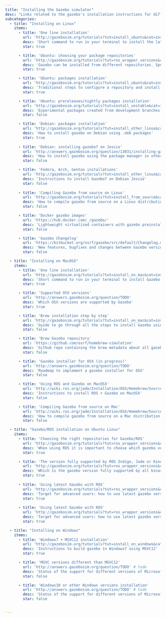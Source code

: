 ```yaml
---
title: "Installing the Gazebo simulator"
desc: "Links related to the gazebo's installation instructions for different supported platforms"
subcategories: 
  - title: "Installing on Linux"
    items: 
      - title: 'One line installation'
        url: 'http://gazebosim.org/tutorials?tut=install_ubuntu&cat=install#Defaultinstallation:one-liner'
        desc: 'Short command to run in your terminal to install the latest Gazebo on all linux distributions'
        star: true

      - title: 'Ubuntu: choosing your package repositories'
        url: 'http://gazebosim.org/tutorials?tut=ros_wrapper_versions&cat=connect_ros#Important!simpleanalysisforaquickandcorrectdecision'
        desc: 'Gazebo can be installed from different repositories. Special attention for ROS users.'
        star: true

      - title: 'Ubuntu: packages installation'
        url: 'http://gazebosim.org/tutorials?tut=install_ubuntu&cat=install#Alternativeinstallation:step-by-step'
        desc: 'Traditional steps to configure a repository and install step by step the Ubuntu binaries using apt-get.'
        star: true

      - title: 'Ubuntu: prereleases/nightly packages installatinn'
        url: 'http://gazebosim.org/tutorials?tut=install_unstable&cat=install'
        desc: 'Experimental packages created from development branches still unreleased in official releases'
        star: false

      - title: 'Debian: packages installation'
        url: 'http://gazebosim.org/tutorials?tut=install_other_linux&cat=install#Debian'
        desc: 'How to install gazebo on Debian using .deb packages'
        star: true
      
      - title: 'Debian: installing gazebo7 on Jessie'
        url: 'http://answers.gazebosim.org/question/13031/installing-gazebo-in-debian-jessie/'
        desc: 'How to install gazebo using the package manager in other linux distributions'
        star: false

      - title: 'Fedora, Arch, Gentoo installations'
        url: 'http://gazebosim.org/tutorials?tut=install_other_linux&cat=install#Debian'
        desc: 'Instructions to install Gazebo7 on Debian Jessie'
        star: false
      
      - title: 'Compiling Gazebo from source on Linux'
        url: 'http://gazebosim.org/tutorials?tut=install_from_source&cat=install#InstallGazebofromsource%28UbuntuandMac%29'
        desc: 'How to compile gazebo from source on a Linux distribution.'
        star: false

      - title: 'Docker gazebo images'
        url: 'https://hub.docker.com/_/gazebo/'
        desc: 'Lightweight virtualized containers with gazebo preinstalled'
        star: false

      - title: 'Gazebo Changelog'
        url: 'https://bitbucket.org/osrf/gazebo/src/default/Changelog.md'
        desc: 'New features, bugfixes and changes between Gazebo versions'
        star: false

  - title: "Installing on MacOSX"
    items:
      - title: 'One line installation'
        url: 'http://gazebosim.org/tutorials?tut=install_on_mac&cat=install#Defaultinstallation:one-liner'
        desc: 'Short command to run in your terminal to install Gazebo on Mac'
        star: true

      - title: 'Supported OSX versions'
        url: 'http://answers.gazebosim.org/question/TODO'
        desc: 'Which OSX versions are supported by Gazebo'
        star: true

      - title: 'Brew installation step by step'
        url: 'http://gazebosim.org/tutorials?tut=install_on_mac&cat=install#Alternativeinstallation:step-by-step'
        desc: 'Guide to go through all the steps to install Gazebo using the Brew package manager'
        star: false

      - title: 'Brew Gazebo repository'
        url: 'https://github.com/osrf/homebrew-simulation'
        desc: 'Github repo containing the brew metadata about all gazebo related packages.'
        star: false

      - title: 'Gazebo installer for OSX (in progress)'
        url: 'http://answers.gazebosim.org/question/TODO'
        desc: 'Roadmap to implement a gazebo installer for OSX'
        star: false

      - title: 'Using ROS and Gazebo on MacOSX'
        url: 'http://wiki.ros.org/jade/Installation/OSX/Homebrew/Source'
        desc: 'Instructions to install ROS + Gazebo on MacOSX'
        star: false

      - title: 'Compiling Gazebo from source on Mac'
        url: 'http://wiki.ros.org/jade/Installation/OSX/Homebrew/Source'
        desc: 'How to compile gazebo from source on a Mac distribution'
        star: false

  - title: "Gazebo/ROS installation on Ubuntu Linux"
    items:
      - title: 'Choosing the right repositories for Gazebo/ROS'
        url: 'http://gazebosim.org/tutorials?tut=ros_wrapper_versions&cat=connect_ros'
        desc: 'When using ROS it is important to choose which gazebo version would work better for a particular case.'
        star: true

      - title: 'The version fully supported by ROS Indigo, Jade or Kinetic'
        url: 'http://gazebosim.org/tutorials?tut=ros_wrapper_versions&cat=connect_ros#UsingthedefaultGazeboversionforaROSdistribution'
        desc: 'Which is the gazebo version fully supported by all binary packages distributed by ROS'
        star: true
        
      - title: 'Using latest Gazebo with ROS'
        url: 'http://gazebosim.org/tutorials?tut=ros_wrapper_versions&cat=connect_ros#UsingaspecificGazeboversionwithROS'
        desc: 'Target for advanced users: how to use latest gazebo version with the different ROS distributions'
        star: true
        
      - title: 'Using latest Gazebo with ROS'
        url: 'http://gazebosim.org/tutorials?tut=ros_wrapper_versions&cat=connect_ros#UsingaspecificGazeboversionwithROS'
        desc: 'Target for advanced users: how to use latest gazebo version with the different ROS distributions'
        star: true

  - title: "Installing on Windows"
    items:
      - title: 'Windows7 + MSVC12 installation'
        url: 'http://gazebosim.org/tutorials?tut=install_on_windows&cat=install'
        desc: 'Instructions to build gazebo in Windows7 using MSVC12'
        star: true

      - title: 'MSVC versions different than MSVC12'
        url: 'http://answers.gazebosim.org/question/TODO' # todo
        desc: 'Status of the support for different versions of Microsoft Visual Studio C++ compiler'
        star: false

      - title: 'Windows10 or other Windows versions installation'
        url: 'http://answers.gazebosim.org/question/TODO' # todo
        desc: 'Status of the support for different versions of Microsoft Windows, particularly Windows 10.'
        star: false


---
```

